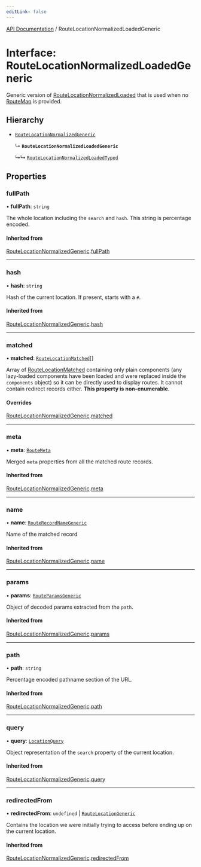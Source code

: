 ```yaml
---
editLink: false
---
```


[API Documentation](../index.md) / RouteLocationNormalizedLoadedGeneric

# Interface: RouteLocationNormalizedLoadedGeneric

Generic version of [RouteLocationNormalizedLoaded](../index.md#RouteLocationNormalizedLoaded) that is used when no [RouteMap](../index.md#RouteMap) is provided.

## Hierarchy

- [`RouteLocationNormalizedGeneric`](RouteLocationNormalizedGeneric.md)

  ↳ **`RouteLocationNormalizedLoadedGeneric`**

  ↳↳ [`RouteLocationNormalizedLoadedTyped`](RouteLocationNormalizedLoadedTyped.md)

## Properties

### fullPath

• **fullPath**: `string`

The whole location including the `search` and `hash`. This string is
percentage encoded.

#### Inherited from

[RouteLocationNormalizedGeneric](RouteLocationNormalizedGeneric.md).[fullPath](RouteLocationNormalizedGeneric.md#fullPath)

___

### hash

• **hash**: `string`

Hash of the current location. If present, starts with a `#`.

#### Inherited from

[RouteLocationNormalizedGeneric](RouteLocationNormalizedGeneric.md).[hash](RouteLocationNormalizedGeneric.md#hash)

___

### matched

• **matched**: [`RouteLocationMatched`](RouteLocationMatched.md)[]

Array of [RouteLocationMatched](RouteLocationMatched.md) containing only plain components (any
lazy-loaded components have been loaded and were replaced inside the
`components` object) so it can be directly used to display routes. It
cannot contain redirect records either. **This property is non-enumerable**.

#### Overrides

[RouteLocationNormalizedGeneric](RouteLocationNormalizedGeneric.md).[matched](RouteLocationNormalizedGeneric.md#matched)

___

### meta

• **meta**: [`RouteMeta`](RouteMeta.md)

Merged `meta` properties from all the matched route records.

#### Inherited from

[RouteLocationNormalizedGeneric](RouteLocationNormalizedGeneric.md).[meta](RouteLocationNormalizedGeneric.md#meta)

___

### name

• **name**: [`RouteRecordNameGeneric`](../index.md#RouteRecordNameGeneric)

Name of the matched record

#### Inherited from

[RouteLocationNormalizedGeneric](RouteLocationNormalizedGeneric.md).[name](RouteLocationNormalizedGeneric.md#name)

___

### params

• **params**: [`RouteParamsGeneric`](../index.md#RouteParamsGeneric)

Object of decoded params extracted from the `path`.

#### Inherited from

[RouteLocationNormalizedGeneric](RouteLocationNormalizedGeneric.md).[params](RouteLocationNormalizedGeneric.md#params)

___

### path

• **path**: `string`

Percentage encoded pathname section of the URL.

#### Inherited from

[RouteLocationNormalizedGeneric](RouteLocationNormalizedGeneric.md).[path](RouteLocationNormalizedGeneric.md#path)

___

### query

• **query**: [`LocationQuery`](../index.md#LocationQuery)

Object representation of the `search` property of the current location.

#### Inherited from

[RouteLocationNormalizedGeneric](RouteLocationNormalizedGeneric.md).[query](RouteLocationNormalizedGeneric.md#query)

___

### redirectedFrom

• **redirectedFrom**: `undefined` \| [`RouteLocationGeneric`](RouteLocationGeneric.md)

Contains the location we were initially trying to access before ending up
on the current location.

#### Inherited from

[RouteLocationNormalizedGeneric](RouteLocationNormalizedGeneric.md).[redirectedFrom](RouteLocationNormalizedGeneric.md#redirectedFrom)
